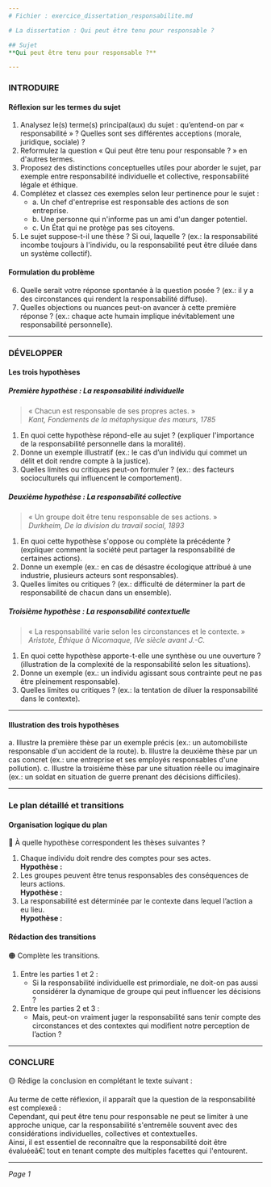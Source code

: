```yaml
---
# Fichier : exercice_dissertation_responsabilite.md

# La dissertation : Qui peut être tenu pour responsable ?

## Sujet
**Qui peut être tenu pour responsable ?**

---
```


### INTRODUIRE

#### Réflexion sur les termes du sujet

1. Analysez le(s) terme(s) principal(aux) du sujet : qu’entend-on par « responsabilité » ? Quelles sont ses différentes acceptions (morale, juridique, sociale) ?
2. Reformulez la question « Qui peut être tenu pour responsable ? » en d'autres termes. 
3. Proposez des distinctions conceptuelles utiles pour aborder le sujet, par exemple entre responsabilité individuelle et collective, responsabilité légale et éthique.
4. Complétez et classez ces exemples selon leur pertinence pour le sujet :
   - a. Un chef d'entreprise est responsable des actions de son entreprise.
   - b. Une personne qui n'informe pas un ami d'un danger potentiel.
   - c. Un État qui ne protège pas ses citoyens.
5. Le sujet suppose-t-il une thèse ? Si oui, laquelle ? (ex.: la responsabilité incombe toujours à l'individu, ou la responsabilité peut être diluée dans un système collectif).

#### Formulation du problème

6. Quelle serait votre réponse spontanée à la question posée ? (ex.: il y a des circonstances qui rendent la responsabilité diffuse).
7. Quelles objections ou nuances peut-on avancer à cette première réponse ? (ex.: chaque acte humain implique inévitablement une responsabilité personnelle).

---

### DÉVELOPPER

#### Les trois hypothèses

##### Première hypothèse : La responsabilité individuelle

> « Chacun est responsable de ses propres actes. »  
> *Kant, *Fondements de la métaphysique des mœurs*, 1785*

1. En quoi cette hypothèse répond-elle au sujet ? (expliquer l'importance de la responsabilité personnelle dans la moralité).
2. Donne un exemple illustratif (ex.: le cas d’un individu qui commet un délit et doit rendre compte à la justice).
3. Quelles limites ou critiques peut-on formuler ? (ex.: des facteurs socioculturels qui influencent le comportement).

##### Deuxième hypothèse : La responsabilité collective

> « Un groupe doit être tenu responsable de ses actions. »  
> *Durkheim, *De la division du travail social*, 1893*

1. En quoi cette hypothèse s'oppose ou complète la précédente ? (expliquer comment la société peut partager la responsabilité de certaines actions).
2. Donne un exemple (ex.: en cas de désastre écologique attribué à une industrie, plusieurs acteurs sont responsables).
3. Quelles limites ou critiques ? (ex.: difficulté de déterminer la part de responsabilité de chacun dans un ensemble).

##### Troisième hypothèse : La responsabilité contextuelle

> « La responsabilité varie selon les circonstances et le contexte. »  
> *Aristote, *Éthique à Nicomaque*, IVe siècle avant J.-C.*

1. En quoi cette hypothèse apporte-t-elle une synthèse ou une ouverture ? (illustration de la complexité de la responsabilité selon les situations).
2. Donne un exemple (ex.: un individu agissant sous contrainte peut ne pas être pleinement responsable).
3. Quelles limites ou critiques ? (ex.: la tentation de diluer la responsabilité dans le contexte).

---

#### Illustration des trois hypothèses

a. Illustre la première thèse par un exemple précis (ex.: un automobiliste responsable d'un accident de la route).
b. Illustre la deuxième thèse par un cas concret (ex.: une entreprise et ses employés responsables d'une pollution).
c. Illustre la troisième thèse par une situation réelle ou imaginaire (ex.: un soldat en situation de guerre prenant des décisions difficiles).

---

### Le plan détaillé et transitions

#### Organisation logique du plan

🔴 À quelle hypothèse correspondent les thèses suivantes ?

1. Chaque individu doit rendre des comptes pour ses actes.  
   **Hypothèse :** 
2. Les groupes peuvent être tenus responsables des conséquences de leurs actions.  
   **Hypothèse :**
3. La responsabilité est déterminée par le contexte dans lequel l’action a eu lieu.  
   **Hypothèse :**

#### Rédaction des transitions

🟠 Complète les transitions.

1. Entre les parties 1 et 2 :  
   - Si la responsabilité individuelle est primordiale, ne doit-on pas aussi considérer la dynamique de groupe qui peut influencer les décisions ?
2. Entre les parties 2 et 3 :  
   - Mais, peut-on vraiment juger la responsabilité sans tenir compte des circonstances et des contextes qui modifient notre perception de l’action ?

---

### CONCLURE

🟡 Rédige la conclusion en complétant le texte suivant :

Au terme de cette réflexion, il apparaît que la question de la responsabilité est complexeâ :  
Cependant, qui peut être tenu pour responsable ne peut se limiter à une approche unique, car la responsabilité s'entremêle souvent avec des considérations individuelles, collectives et contextuelles.  
Ainsi, il est essentiel de reconnaître que la responsabilité doit être évaluéeâ€¦ tout en tenant compte des multiples facettes qui l'entourent.

--- 

*Page 1*